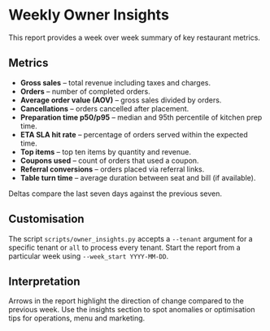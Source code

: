 # Weekly Owner Insights

This report provides a week over week summary of key restaurant metrics.

## Metrics

- **Gross sales** – total revenue including taxes and charges.
- **Orders** – number of completed orders.
- **Average order value (AOV)** – gross sales divided by orders.
- **Cancellations** – orders cancelled after placement.
- **Preparation time p50/p95** – median and 95th percentile of kitchen prep time.
- **ETA SLA hit rate** – percentage of orders served within the expected time.
- **Top items** – top ten items by quantity and revenue.
- **Coupons used** – count of orders that used a coupon.
- **Referral conversions** – orders placed via referral links.
- **Table turn time** – average duration between seat and bill (if available).

Deltas compare the last seven days against the previous seven.

## Customisation

The script `scripts/owner_insights.py` accepts a `--tenant` argument for a
specific tenant or `all` to process every tenant. Start the report from a
particular week using `--week_start YYYY-MM-DD`.

## Interpretation

Arrows in the report highlight the direction of change compared to the
previous week. Use the insights section to spot anomalies or optimisation tips
for operations, menu and marketing.
